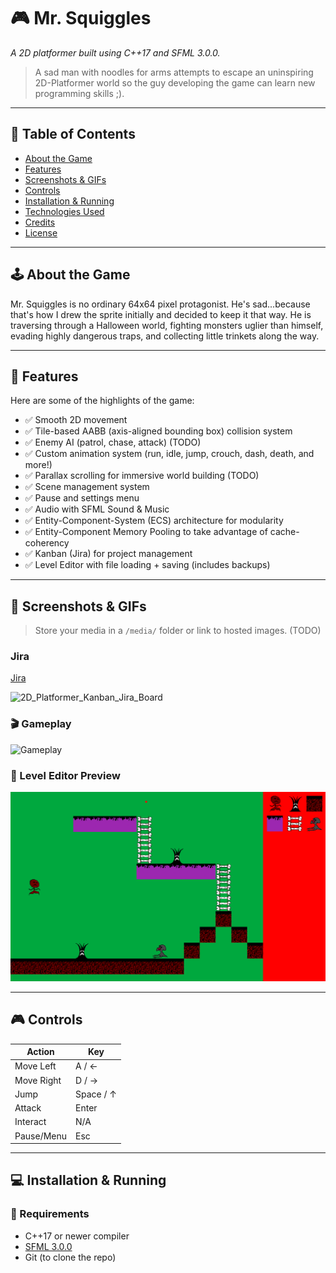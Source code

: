 # 🎮 Mr. Squiggles

_A 2D platformer built using C++17 and SFML 3.0.0._

> A sad man with noodles for arms attempts to escape an uninspiring 2D-Platformer world so the guy developing the game can learn new programming skills ;).

---

## 📖 Table of Contents

- [About the Game](#about-the-game)
- [Features](#features)
- [Screenshots & GIFs](#screenshots--gifs)
- [Controls](#controls)
- [Installation & Running](#installation--running)
- [Technologies Used](#technologies-used)
- [Credits](#credits)
- [License](#license)

---

## 🕹️ About the Game

Mr. Squiggles is no ordinary 64x64 pixel protagonist. He's sad...because that's how I drew the sprite initially and decided to keep it that way. He is traversing through a Halloween world, fighting monsters uglier than himself, evading highly dangerous traps, and collecting little trinkets along the way.

---

## 🚀 Features

Here are some of the highlights of the game:

- ✅ Smooth 2D movement
- ✅ Tile-based AABB (axis-aligned bounding box) collision system
- ✅ Enemy AI (patrol, chase, attack) (TODO)
- ✅ Custom animation system (run, idle, jump, crouch, dash, death, and more!)
- ✅ Parallax scrolling for immersive world building (TODO)
- ✅ Scene management system
- ✅ Pause and settings menu
- ✅ Audio with SFML Sound & Music
- ✅ Entity-Component-System (ECS) architecture for modularity
- ✅ Entity-Component Memory Pooling to take advantage of cache-coherency
- ✅ Kanban (Jira) for project management
- ✅ Level Editor with file loading + saving (includes backups)

---

## 📸 Screenshots & GIFs

> Store your media in a `/media/` folder or link to hosted images. (TODO)

### Jira
[Jira](https://sirnewblet.atlassian.net/jira/software/projects/SAD/boards/1)

<img width="1138" height="960" alt="2D_Platformer_Kanban_Jira_Board" src="https://github.com/user-attachments/assets/ed33ec47-fe2b-4dd0-918c-ba956cf93f49" />

### 🎬 Gameplay

![Gameplay](media/gameplay.gif)

### 🧱 Level Editor Preview

![Editor](media/level_editor.png)

---

## 🎮 Controls

| Action         | Key            |
|----------------|----------------|
| Move Left      | A / ←          |
| Move Right     | D / →          |
| Jump           | Space / ↑      |
| Attack         | Enter          |
| Interact       | N/A            |
| Pause/Menu     | Esc            |

---

## 💻 Installation & Running

### 🧰 Requirements

- C++17 or newer compiler
- [SFML 3.0.0](https://www.sfml-dev.org/download.php)
- Git (to clone the repo)

